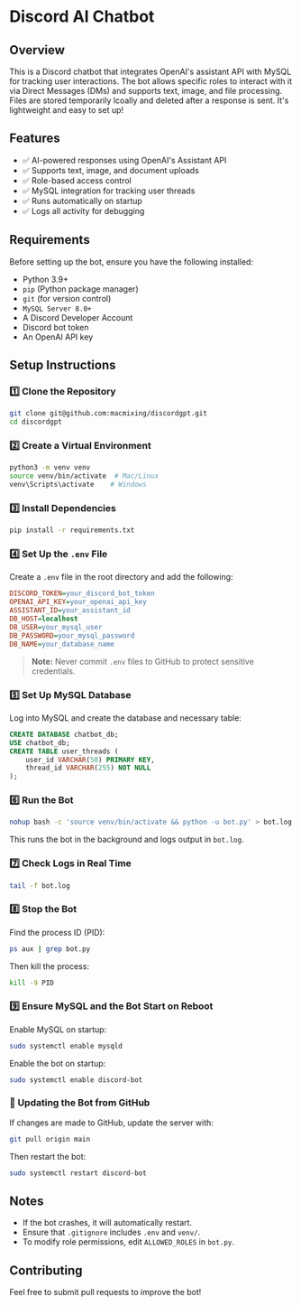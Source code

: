 # Discord AI Chatbot

## Overview
This is a Discord chatbot that integrates OpenAI's assistant API with MySQL for tracking user interactions. The bot allows specific roles to interact with it via Direct Messages (DMs) and supports text, image, and file processing. Files are stored temporarily lcoally and deleted after a response is sent. It's lightweight and easy to set up!

## Features
- ✅ AI-powered responses using OpenAI's Assistant API
- ✅ Supports text, image, and document uploads
- ✅ Role-based access control
- ✅ MySQL integration for tracking user threads
- ✅ Runs automatically on startup
- ✅ Logs all activity for debugging

## Requirements

Before setting up the bot, ensure you have the following installed:

- Python 3.9+
- `pip` (Python package manager)
- `git` (for version control)
- `MySQL Server 8.0+`
- A Discord Developer Account
- Discord bot token
- An OpenAI API key

## Setup Instructions

### 1️⃣ Clone the Repository
```bash
git clone git@github.com:macmixing/discordgpt.git
cd discordgpt
```

### 2️⃣ Create a Virtual Environment
```bash
python3 -m venv venv
source venv/bin/activate  # Mac/Linux
venv\Scripts\activate    # Windows
```

### 3️⃣ Install Dependencies
```bash
pip install -r requirements.txt
```

### 4️⃣ Set Up the `.env` File
Create a `.env` file in the root directory and add the following:
```ini
DISCORD_TOKEN=your_discord_bot_token
OPENAI_API_KEY=your_openai_api_key
ASSISTANT_ID=your_assistant_id
DB_HOST=localhost
DB_USER=your_mysql_user
DB_PASSWORD=your_mysql_password
DB_NAME=your_database_name
```

> **Note:** Never commit `.env` files to GitHub to protect sensitive credentials.

### 5️⃣ Set Up MySQL Database
Log into MySQL and create the database and necessary table:
```sql
CREATE DATABASE chatbot_db;
USE chatbot_db;
CREATE TABLE user_threads (
    user_id VARCHAR(50) PRIMARY KEY,
    thread_id VARCHAR(255) NOT NULL
);
```

### 6️⃣ Run the Bot
```bash
nohup bash -c 'source venv/bin/activate && python -u bot.py' > bot.log 2>&1 &
```
This runs the bot in the background and logs output in `bot.log`.

### 7️⃣ Check Logs in Real Time
```bash
tail -f bot.log
```

### 8️⃣ Stop the Bot
Find the process ID (PID):
```bash
ps aux | grep bot.py
```
Then kill the process:
```bash
kill -9 PID
```

### 9️⃣ Ensure MySQL and the Bot Start on Reboot
Enable MySQL on startup:
```bash
sudo systemctl enable mysqld
```
Enable the bot on startup:
```bash
sudo systemctl enable discord-bot
```

### 🔄 Updating the Bot from GitHub
If changes are made to GitHub, update the server with:
```bash
git pull origin main
```
Then restart the bot:
```bash
sudo systemctl restart discord-bot
```

## Notes
- If the bot crashes, it will automatically restart.
- Ensure that `.gitignore` includes `.env` and `venv/`.
- To modify role permissions, edit `ALLOWED_ROLES` in `bot.py`.

## Contributing
Feel free to submit pull requests to improve the bot!

